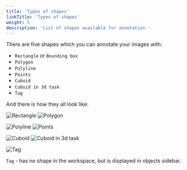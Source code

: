 ```yaml
---
title: 'Types of shapes'
linkTitle: 'Types of shapes'
weight: 5
description: 'List of shapes available for annotation.'
---
```

There are five shapes which you can annotate your images with:

- `Rectangle` or `Bounding box`
- `Polygon`
- `Polyline`
- `Points`
- `Cuboid`
- `Cuboid in 3d task`
- `Tag`

And there is how they all look like:

![](/images/image038_detrac.jpg 'Rectangle') ![](/images/image033_detrac.jpg 'Polygon')

![](/images/image009_mapillary_vistas.jpg 'Polyline') ![](/images/image010_affectnet.jpg 'Points')

![](/images/image015_detrac.jpg 'Cuboid') ![](/images/image218_carla_town3.jpg 'Cuboid in 3d task')

 ![](/images/image135.jpg 'Tag')

`Tag` - has no shape in the workspace, but is displayed in objects sidebar.
